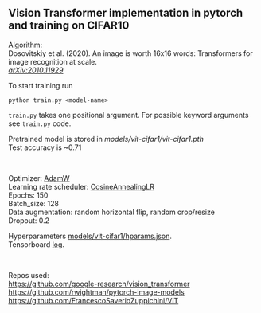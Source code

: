 ## Vision Transformer implementation in pytorch and training on CIFAR10

Algorithm:  
Dosovitskiy et al. (2020). An image is worth 16x16 words: Transformers for image recognition at scale.   
[_arXiv:2010.11929_](https://arxiv.org/abs/2010.11929)

To start training run
```
python train.py <model-name>
```
```train.py``` takes one positional argument. For possible keyword arguments see ```train.py``` code.

Pretrained model is stored in _models/vit-cifar1/vit-cifar1.pth_  
Test accuracy is ~0.71

&nbsp;

Optimizer: [AdamW](https://pytorch.org/docs/stable/generated/torch.optim.AdamW.html)  
Learning rate scheduler: [CosineAnnealingLR](https://pytorch.org/docs/stable/generated/torch.optim.lr_scheduler.CosineAnnealingLR.html)  
Epochs: 150  
Batch_size: 128  
Data augmentation: random horizontal flip, random crop/resize  
Dropout: 0.2

Hyperparameters [models/vit-cifar1/hparams.json](models/vit-cifar1/hparams.json).  
Tensorboard [log](https://tensorboard.dev/experiment/y1RbK6PXRx2NCmz6DZwZow/).

&nbsp;

Repos used:  
https://github.com/google-research/vision_transformer  
https://github.com/rwightman/pytorch-image-models  
https://github.com/FrancescoSaverioZuppichini/ViT
